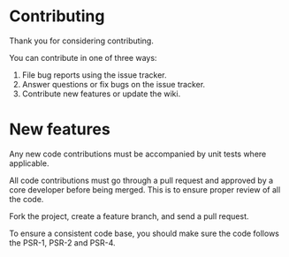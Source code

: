 # Contributing

Thank you for considering contributing.

You can contribute in one of three ways:

1. File bug reports using the issue tracker.
2. Answer questions or fix bugs on the issue tracker.
3. Contribute new features or update the wiki.

# New features

Any new code contributions must be accompanied by unit tests where applicable.

All code contributions must go through a pull request and approved by a core developer before being merged.
This is to ensure proper review of all the code.

Fork the project, create a feature branch, and send a pull request.

To ensure a consistent code base, you should make sure the code follows
the PSR-1, PSR-2 and PSR-4.
